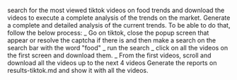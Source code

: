 search for the most viewed tiktok videos on food trends and download the videos to execute a complete analysis of the trends on the market. Generate a complete and detailed analysis of the current trends. To be able to do that, follow the below process: _ Go on tiktok, close the popup screen that appear or resolve the captcha if there is and then make a search on the search bar with the word "food" _ run the search _ click on all the videos on the first screen and download them. _ From the first videos, scroll and download all the videos up to the next 4 videos
Generate the reports on results-tiktok.md and show it with all the videos.
